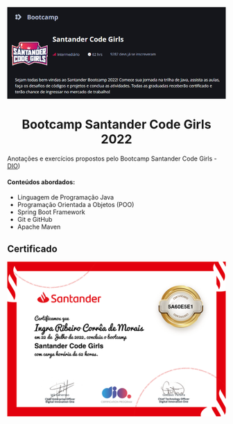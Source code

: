 <img src="bannercodegirls.png" alt="Banner Bootcamp Santander Code Girls">

<h1 align="center">
Bootcamp Santander Code Girls 2022
</h1>
<p>Anotações e exercícios propostos pelo Bootcamp Santander Code Girls - <a href="https://web.dio.me">DIO</a>)</p>

#### Conteúdos abordados:   
- Linguagem de Programação Java
- Programação Orientada a Objetos (POO)
- Spring Boot Framework
- Git e GitHub
- Apache Maven

<h2>Certificado</h2>

<img src="Certificado.pdf" alt="Certificado Bootcamp Santander Code Girls">





